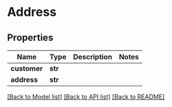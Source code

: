 # Address

## Properties
Name | Type | Description | Notes
------------ | ------------- | ------------- | -------------
**customer** | **str** |  | 
**address** | **str** |  | 

[[Back to Model list]](../README.md#documentation-for-models) [[Back to API list]](../README.md#documentation-for-api-endpoints) [[Back to README]](../README.md)

